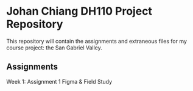 # Johan Chiang DH110 Project Repository
This repository will contain the assignments and extraneous files for my course project: the San Gabriel Valley.

## Assignments
Week 1: Assignment 1 Figma & Field Study
